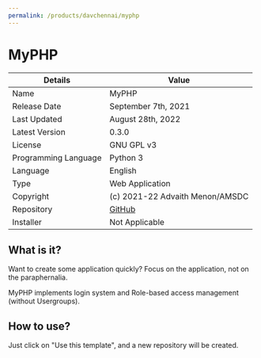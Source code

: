 ```yaml
---
permalink: /products/davchennai/myphp
---
```


# MyPHP

Details | Value
--|--
Name | MyPHP
Release Date | September 7th, 2021
Last Updated | August 28th, 2022
Latest Version | 0.3.0
License | GNU GPL v3
Programming Language | Python 3
Language | English
Type | Web Application
Copyright | (c) 2021-22 Advaith Menon/AMSDC
Repository | [GitHub](https://github.com/amsdc/myphp)
Installer | Not Applicable

## What is it?

Want to create some application quickly? Focus on the application, not on the paraphernalia.

MyPHP implements login system and Role-based access management (without Usergroups).

## How to use?

Just click on "Use this template", and a new repository will be created.
